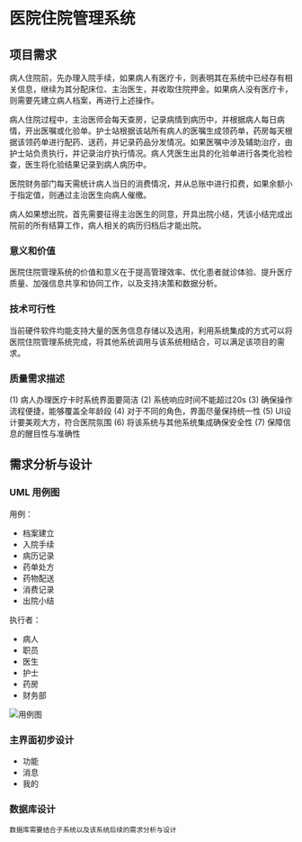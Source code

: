 # 医院住院管理系统

## 项目需求

病人住院前，先办理入院手续，如果病人有医疗卡，则表明其在系统中已经存有相关信息，继续为其分配床位、主治医生，并收取住院押金。如果病人没有医疗卡，则需要先建立病人档案，再进行上述操作。

病人住院过程中，主治医师会每天查房，记录病情到病历中，并根据病人每日病情，开出医嘱或化验单。护士站根据该站所有病人的医嘱生成领药单，药房每天根据该领药单进行配药、送药，并记录药品分发情况。如果医嘱中涉及辅助治疗，由护士站负责执行，并记录治疗执行情况。病人凭医生出具的化验单进行各类化验检查，医生将化验结果记录到病人病历中。

医院财务部门每天需统计病人当日的消费情况，并从总账中进行扣费，如果余额小于指定值，则通过主治医生向病人催缴。

病人如果想出院，首先需要征得主治医生的同意，开具出院小结，凭该小结完成出院前的所有结算工作，病人相关的病历归档后才能出院。

### 意义和价值

医院住院管理系统的价值和意义在于提高管理效率、优化患者就诊体验、提升医疗质量、加强信息共享和协同工作，以及支持决策和数据分析。

### 技术可行性

当前硬件软件均能支持大量的医务信息存储以及选用，利用系统集成的方式可以将医院住院管理系统完成，将其他系统调用与该系统相结合，可以满足该项目的需求。

### 质量需求描述

(1) 病人办理医疗卡时系统界面要简洁
(2) 系统响应时间不能超过20s
(3) 确保操作流程便捷，能够覆盖全年龄段
(4) 对于不同的角色，界面尽量保持统一性
(5) UI设计要美观大方，符合医院氛围
(6) 将该系统与其他系统集成确保安全性
(7) 保障信息的醒目性与准确性

## 需求分析与设计

### UML 用例图
用例：

- 档案建立
- 入院手续
- 病历记录
- 药单处方
- 药物配送
- 消费记录
- 出院小结

执行者：

- 病人
- 职员
- 医生
- 护士
- 药房
- 财务部

![用例图](./photos/uml.jpg "用例图")

### 主界面初步设计
- 功能
- 消息
- 我的

### 数据库设计
`数据库需要结合子系统以及该系统后续的需求分析与设计`